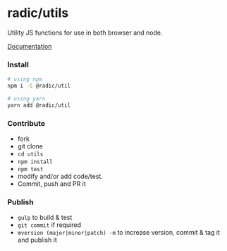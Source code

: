 # radic/utils
Utility JS functions for use in both browser and node.

[Documentation](https://robin.radic.nl/npm-packages)

### Install
```bash
# using npm
npm i -S @radic/util

# using yarn
yarn add @radic/util
```

### Contribute
- fork
- git clone 
- `cd utils`
- `npm install`
- `npm test`
- modify and/or add code/test. 
- Commit, push and PR it


### Publish
- `gulp` to build & test
- `git commit` if required
- `mversion (major|minor|patch) -m` to increase version, commit & tag it and publish it



